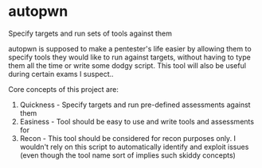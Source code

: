 # autopwn
Specify targets and run sets of tools against them

autopwn is supposed to make a pentester's life easier by allowing
them to specify tools they would like to run against targets, without
having to type them all the time or write some dodgy script. This
tool will also be useful during certain exams I suspect..

Core concepts of this project are:

1. Quickness - Specify targets and run pre-defined assessments against them
2. Easiness - Tool should be easy to use and write tools and assessments for
3. Recon - This tool should be considered for recon purposes only. I wouldn't rely on this script to automatically identify and exploit issues (even though the tool name sort of implies such skiddy concepts)
